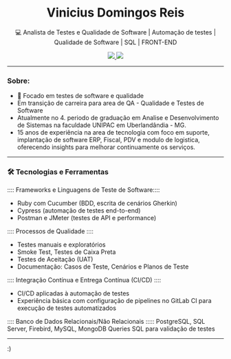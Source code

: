 <h1 align="center">Vinicius Domingos Reis</h1>
<p align="center">💻 Analista de Testes e Qualidade de Software | Automação de testes | Qualidade de Software | SQL | FRONT-END</p>

<p align="center">
<a href="https://www.linkedin.com/in/vinicius-domingos-reis-377157198" target="_blank" rel="noopener noreferrer">
  <img src="https://img.shields.io/badge/LinkedIn-0077B5?style=flat&logo=linkedin&logoColor=white" />
</a>
  <a href="mailto:viniciusdomingosreis@hotmail.com">
    <img src="https://img.shields.io/badge/Email-D14836?style=flat&logo=gmail&logoColor=white" />
  </a>
</p>

---

### Sobre:
- 🧪 Focado em testes de software e qualidade
-  Em transição de carreira para area de QA - Qualidade e Testes de Software
-  Atualmente no 4. periodo de graduação em Analise e Desenvolvimento de Sistemas na faculdade UNIPAC em Uberlandândia - MG.
-  15 anos de experiência na area de tecnologia com foco em suporte, implantação de software ERP, Fiscal, PDV e modulo de logistica, oferecendo insights para melhorar continuamente os serviços.
---

### 🛠️ Tecnologias e Ferramentas

:::: Frameworks e Linguagens de Teste de Software::::
- Ruby com Cucumber (BDD, escrita de cenários Gherkin)
- Cypress (automação de testes end-to-end)
- Postman e JMeter (testes de API e performance)

:::: Processos de Qualidade ::::
- Testes manuais e exploratórios
- Smoke Test, Testes de Caixa Preta
- Testes de Aceitação (UAT)
- Documentação: Casos de Teste, Cenários e Planos de Teste

:::: Integração Contínua e Entrega Contínua (CI/CD) ::::
- CI/CD aplicadas à automação de testes
- Experiência básica com configuração de pipelines no GitLab CI para execução de testes automatizados

:::: Banco de Dados Relacionais/Não Relacionais :::::
PostgreSQL, SQL Server, Firebird, MySQL, MongoDB
Queries SQL para validação de testes

---
:)
